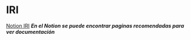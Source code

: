 # IRI

[Notion IRI](https://pofbattousai.notion.site/IRI-3a33578defd4457a8372b3d6e906a04f)
***En el Notion se puede encontrar paginas recomendadas para ver documentación***
